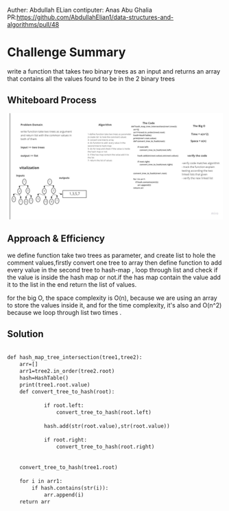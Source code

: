 Auther: Abdullah ELian
contiputer: Anas Abu Ghalia
PR:https://github.com/AbdullahElian1/data-structures-and-algorithms/pull/48
# Challenge Summary

write a function that takes two binary trees as an input and returns an array that contains all the values found to be in the 2 binary trees

## Whiteboard Process

![image](assest/hashmap-tree-intersection.jpg)

## Approach & Efficiency

we define function take two trees as parameter, and create list  to hole the comment values,firstly convert one tree to array then define function to add  every value in the second tree to hash-map , loop through list and check if the value is inside the hash map or not.if the has map contain the value add it to the list in the end  return the list of values.

for the big O, the space complexity is O(n), because we are using an array to store the values inside it, and for the time complexity, it's also and O(n^2) because we loop through list two times .

## Solution


```

def hash_map_tree_intersection(tree1,tree2):
    arr=[]
    arr1=tree2.in_order(tree2.root)
    hash=HashTable()
    print(tree1.root.value)
    def convert_tree_to_hash(root):

            if root.left:
                convert_tree_to_hash(root.left)

            hash.add(str(root.value),str(root.value))

            if root.right:
                convert_tree_to_hash(root.right)


    convert_tree_to_hash(tree1.root)

    for i in arr1:
        if hash.contains(str(i)):
            arr.append(i)
    return arr




```
